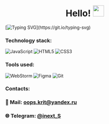 <h1 align="center">Hello! <img src="https://github.com/blackcater/blackcater/raw/main/images/Hi.gif" height="35"/></h1>

[![Typing SVG](https://readme-typing-svg.herokuapp.com?size=25&color=23F71D&lines=My+name+is+Alexander!)](https://git.io/typing-svg)

### Technology stack: 
![JavaScript](https://img.shields.io/badge/javascript-%23323330.svg?style=for-the-badge&logo=javascript&logoColor=%23F7DF1E)
![HTML5](https://img.shields.io/badge/html5-%23E34F26.svg?style=for-the-badge&logo=html5&logoColor=white)
![CSS3](https://img.shields.io/badge/css3-%231572B6.svg?style=for-the-badge&logo=css3&logoColor=white)

### Tools used:
![WebStorm](https://img.shields.io/badge/webstorm-143?style=for-the-badge&logo=webstorm&logoColor=white&color=black)
![Figma](https://img.shields.io/badge/figma-%23F24E1E.svg?style=for-the-badge&logo=figma&logoColor=white)
![Git](https://img.shields.io/badge/git-%23F05033.svg?style=for-the-badge&logo=git&logoColor=white)
### Contacts:
### 📧 Mail: oops.krit@yandex.ru
### 🌐 Telegram: [@inext_S](https://t.me/inext_S)
